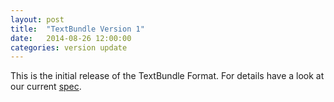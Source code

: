 ```yaml
---
layout: post
title:  "TextBundle Version 1"
date:   2014-08-26 12:00:00
categories: version update
---
```


This is the initial release of the TextBundle Format. For details have a look at our current [spec][1].

[1]:	/spec